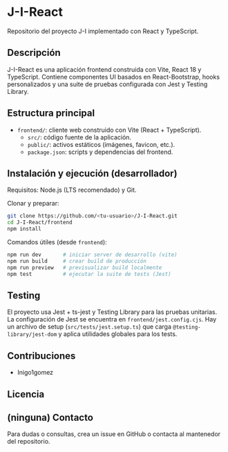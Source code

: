# J-I-React

Repositorio del proyecto J-I implementado con React y TypeScript.

Descripción
-----------
J-I-React es una aplicación frontend construida con Vite, React 18 y TypeScript. Contiene componentes UI basados en React-Bootstrap, hooks personalizados y una suite de pruebas configurada con Jest y Testing Library.

Estructura principal
--------------------
- `frontend/`: cliente web construido con Vite (React + TypeScript).
	- `src/`: código fuente de la aplicación.
	- `public/`: activos estáticos (imágenes, favicon, etc.).
	- `package.json`: scripts y dependencias del frontend.

Instalación y ejecución (desarrollador)
-------------------------------------
Requisitos: Node.js (LTS recomendado) y Git.

Clonar y preparar:

```bash
git clone https://github.com/<tu-usuario>/J-I-React.git
cd J-I-React/frontend
npm install
```

Comandos útiles (desde `frontend`):

```bash
npm run dev       # iniciar server de desarrollo (vite)
npm run build     # crear build de producción
npm run preview   # previsualizar build localmente
npm test          # ejecutar la suite de tests (Jest)
```

Testing
-------
El proyecto usa Jest + ts-jest y Testing Library para las pruebas unitarias. La configuración de Jest se encuentra en `frontend/jest.config.cjs`. Hay un archivo de setup (`src/tests/jest.setup.ts`) que carga `@testing-library/jest-dom` y aplica utilidades globales para los tests.

Contribuciones
--------------
- Inigo1gomez

Licencia
--------
(ninguna)
Contacto
-------
Para dudas o consultas, crea un issue en GitHub o contacta al mantenedor del repositorio.

